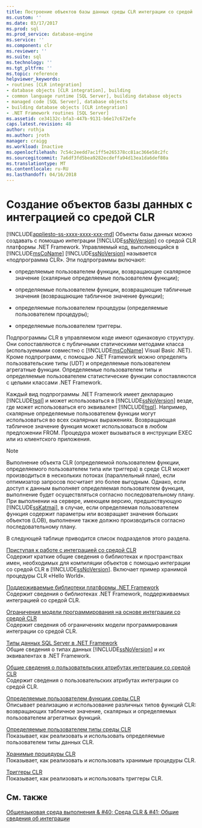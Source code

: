 ```yaml
---
title: Построение объектов базы данных среды CLR интеграции со средой | Документы Microsoft
ms.custom: ''
ms.date: 03/17/2017
ms.prod: sql
ms.prod_service: database-engine
ms.service: ''
ms.component: clr
ms.reviewer: ''
ms.suite: sql
ms.technology: ''
ms.tgt_pltfrm: ''
ms.topic: reference
helpviewer_keywords:
- routines [CLR integration]
- database objects [CLR integration], building
- common language runtime [SQL Server], building database objects
- managed code [SQL Server], database objects
- building database objects [CLR integration]
- .NET Framework routines [SQL Server]
ms.assetid: ce34132c-bfa3-447b-9131-b6e17c672efe
caps.latest.revision: 48
author: rothja
ms.author: jroth
manager: craigg
ms.workload: Inactive
ms.openlocfilehash: 7c54c2eedd7ac1ff5e265378cc81ac366e58c2fc
ms.sourcegitcommit: 7a6df3fd5bea9282ecdeffa94d13ea1da6def80a
ms.translationtype: MT
ms.contentlocale: ru-RU
ms.lasthandoff: 04/16/2018
---
```

# <a name="building-database-objects-with-common-language-runtime-clr-integration"></a>Создание объектов базы данных с интеграцией со средой CLR
[!INCLUDE[appliesto-ss-xxxx-xxxx-xxx-md](../../../includes/appliesto-ss-xxxx-xxxx-xxx-md.md)]
  Объекты базы данных можно создавать с помощью интеграции [!INCLUDE[ssNoVersion](../../../includes/ssnoversion-md.md)] со средой CLR платформы .NET Framework. Управляемый код, выполняющийся в [!INCLUDE[msCoName](../../../includes/msconame-md.md)] [!INCLUDE[ssNoVersion](../../../includes/ssnoversion-md.md)] называется «подпрограмма CLR». Эти подпрограммы включают:  
  
-   определяемые пользователем функции, возвращающие скалярное значение (скалярные определяемые пользователем функции);  
  
-   определяемые пользователем функции, возвращающие табличные значения (возвращающие табличное значение функции);  
  
-   определяемые пользователем процедуры (определяемые пользователем процедуры);  
  
-   определяемые пользователем триггеры.  
  
 Подпрограммы CLR в управляемом коде имеют одинаковую структуру. Они сопоставляются с публичными статическими методами класса (используемыми совместно с [!INCLUDE[msCoName](../../../includes/msconame-md.md)] Visual Basic .NET). Кроме подпрограмм, с помощью .NET Framework можно определять пользовательские типы (UDT) и определяемые пользователем агрегатные функции. Определяемые пользователем типы и определяемые пользователем статистические функции сопоставляются с целыми классами .NET Framework.  
  
 Каждый вид подпрограммы .NET Framework имеет декларацию [!INCLUDE[tsql](../../../includes/tsql-md.md)] и может использоваться в [!INCLUDE[ssNoVersion](../../../includes/ssnoversion-md.md)] везде, где может использоваться его эквивалент [!INCLUDE[tsql](../../../includes/tsql-md.md)]. Например, скалярные определяемые пользователем функции могут использоваться во всех скалярных выражениях. Возвращающая табличное значение функция может использоваться в любом предложении FROM. Процедура может вызываться в инструкции EXEC или из клиентского приложения.  
  
> [!NOTE]  
>  Выполнение объекта CLR (определяемой пользователем функции, определяемого пользователем типа или триггера) в среде CLR может производиться в нескольких потоках (параллельный план), если оптимизатор запросов посчитает это более выгодным. Однако, если доступ к данным выполняет определяемая пользователем функция, выполнение будет осуществляться согласно последовательному плану. При выполнении на сервере, имеющем версию, предшествующую [!INCLUDE[ssKatmai](../../../includes/sskatmai-md.md)], в случае, если определяемая пользователем функция содержит параметры или возвращает значения больших объектов (LOB), выполнение также должно производиться согласно последовательному плану.  
  
 В следующей таблице приводится список подразделов этого раздела.  
  
 [Приступая к работе с интеграцией со средой CLR](../../../relational-databases/clr-integration/database-objects/getting-started-with-clr-integration.md)  
 Содержит краткие общие сведения о библиотеках и пространствах имен, необходимых для компиляции объектов с помощью интеграции со средой CLR в [!INCLUDE[ssNoVersion](../../../includes/ssnoversion-md.md)]. Включает пример хранимой процедуры CLR «Hello World».  
  
 [Поддерживаемые библиотеки платформы .NET Framework](../../../relational-databases/clr-integration/database-objects/supported-net-framework-libraries.md)  
 Содержит сведения о библиотеках .NET Framework, поддерживаемых интеграцией со средой CLR.  
  
 [Ограничения модели программирования на основе интеграции со средой CLR](../../../relational-databases/clr-integration/database-objects/clr-integration-programming-model-restrictions.md)  
 Содержит сведения об ограничениях модели программирования интеграции со средой CLR.  
  
 [Типы данных SQL Server в .NET Framework](../../../relational-databases/clr-integration-database-objects-types-net-framework/sql-server-data-types-in-the-net-framework.md)  
 Общие сведения о типах данных [!INCLUDE[ssNoVersion](../../../includes/ssnoversion-md.md)] и их эквивалентах в .NET Framework.  
  
 [Общие сведения о пользовательских атрибутах интеграции со средой CLR](http://msdn.microsoft.com/library/ecf5c097-0972-48e2-a9c0-b695b7dd2820)  
 Содержит сведения о пользовательских атрибутах интеграции со средой CLR.  
  
 [Определяемые пользователем функции среды CLR](../../../relational-databases/clr-integration-database-objects-user-defined-functions/clr-user-defined-functions.md)  
 Описывает реализацию и использование различных типов функций CLR: возвращающих табличное значение, скалярных и определяемых пользователем агрегатных функций.  
  
 [Определяемые пользователем типы среды CLR](../../../relational-databases/clr-integration-database-objects-user-defined-types/clr-user-defined-types.md)  
 Показывает, как реализовать и использовать определяемые пользователем типы данных CLR.  
  
 [Хранимые процедуры CLR](http://msdn.microsoft.com/library/bbdd51b2-a9b4-4916-ba6f-7957ac6c3f33)  
 Показывает, как реализовать и использовать хранимые процедуры CLR.  
  
 [Триггеры CLR](http://msdn.microsoft.com/library/302a4e4a-3172-42b6-9cc0-4a971ab49c1c)  
 Показывает, как реализовать и использовать триггеры CLR.  
  
## <a name="see-also"></a>См. также  
 [Общеязыковая среда выполнения & #40; Среда CLR & #41; Общие сведения об интеграции](../../../relational-databases/clr-integration/common-language-runtime-integration-overview.md)  
  
  
